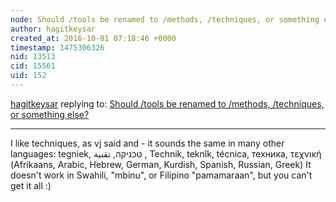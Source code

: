 ```yaml
---
node: Should /tools be renamed to /methods, /techniques, or something else?
author: hagitkeysar
created_at: 2016-10-01 07:18:46 +0000
timestamp: 1475306326
nid: 13513
cid: 15561
uid: 152
---
```




[hagitkeysar](../profile/hagitkeysar) replying to: [Should /tools be renamed to /methods, /techniques, or something else?](../notes/liz/09-30-2016/should-tools-be-renamed-to-methods-techniques-or-something-else)

----
I like techniques, as vj said and - it sounds the same in many other languages: tegniek, טכניקה,  تقنية , Technik, teknîk, técnica, техника, τεχνική (Afrikaans, Arabic, Hebrew, German, Kurdish, Spanish, Russian, Greek) It doesn't work in Swahili, "mbinu", or Filipino "pamamaraan", but you can't get it all :)